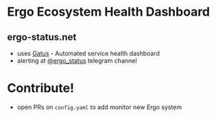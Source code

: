 # Ergo Ecosystem Health Dashboard

## ergo-status.net

- uses [Gatus](https://github.com/TwinProduction/gatus)  - Automated service health dashboard
- alerting at [@ergo_status](https://t.me/ergo_status) telegram channel

# Contribute!
- open PRs on `config.yaml` to add monitor new Ergo system